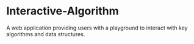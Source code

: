 # Interactive-Algorithm
A web application providing users with a playground to interact with key algorithms and data structures.
